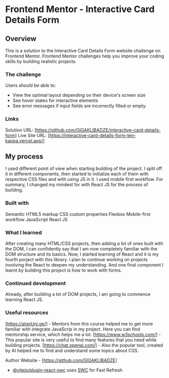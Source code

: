 # Frontend Mentor - Interactive Card Details Form

## Overview

This is a solution to the Interactive Card Details Form
website challenge on Frontend Mentor. Frontend Mentor challenges help you improve your coding skills by building realistic projects.

### The challenge

Users should be able to:

- View the optimal layout depending on their device's screen size
- See hover states for interactive elements
- See error messages if input fields are incorrectly filled or empty.

### Links

Solution URL: [https://github.com/GIGAKLIBADZE/interactive-card-details-form]
Live Site URL: [https://interactive-card-details-form-ten-kappa.vercel.app/]

## My process

I used different point of view when starting building of the project. I split off it in different components, then started to initialize each of them with respective CSS files and with using JS in it. I used mobile first workflow. For summary, I changed my mindest for with React JS for the process of building.

### Built with

Semantic HTML5 markup
CSS custom properties
Flexbox
Mobile-first workflow
JavaScript
React JS

### What I learned

After creating many HTML/CSS projects, then adding a lot of ones built with the DOM, I can confidently say that I am now completely familiar with the DOM structure and its basics. Now, I started learning of React and it is my fourth porject with this library. I plan to continue working on projects involving the React to deepen my understanding. And one final component I learnt by building this project is how to work with forms.

### Continued development

Already, after building a lot of DOM projects, I am going to commence learning React JS.

### Useful resources

[https://algoUni.ge/] - Mentors from this course helped me to get more familiar with integrate JavaScrip in my project. Here you can find mentorship service, which helps me a lot.
[https://www.w3schools.com/] - This popular site is very useful to find many features that you need while building projects.
[https://chat.openai.com/] - Also the popular tool, created by AI helped me to find and understand some topics about CSS.

Author
Website - [https://github.com/GIGAKLIBADZE]

- [@vitejs/plugin-react-swc](https://github.com/vitejs/vite-plugin-react-swc) uses [SWC](https://swc.rs/) for Fast Refresh

